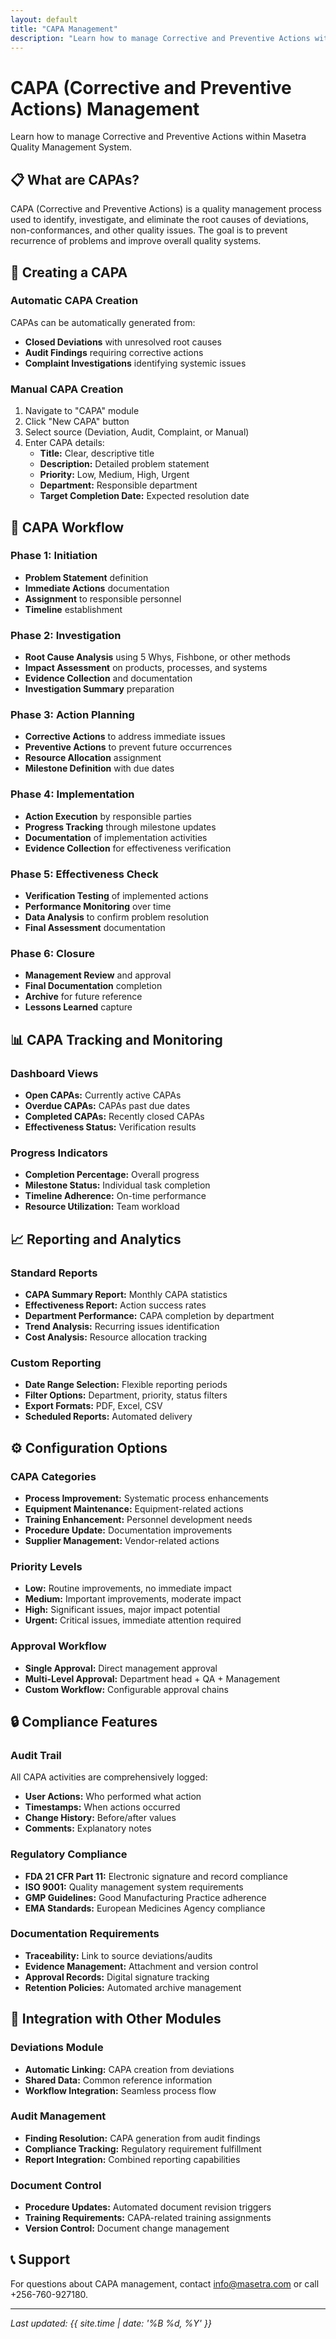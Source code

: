 ```yaml
---
layout: default
title: "CAPA Management"
description: "Learn how to manage Corrective and Preventive Actions within Masetra Quality Management System"
---
```


# CAPA (Corrective and Preventive Actions) Management

Learn how to manage Corrective and Preventive Actions within Masetra Quality Management System.

## 📋 What are CAPAs?

CAPA (Corrective and Preventive Actions) is a quality management process used to identify, investigate, and eliminate the root causes of deviations, non-conformances, and other quality issues. The goal is to prevent recurrence of problems and improve overall quality systems.

## 🚀 Creating a CAPA

### Automatic CAPA Creation

CAPAs can be automatically generated from:

- **Closed Deviations** with unresolved root causes
- **Audit Findings** requiring corrective actions
- **Complaint Investigations** identifying systemic issues

### Manual CAPA Creation

1. Navigate to "CAPA" module
2. Click "New CAPA" button
3. Select source (Deviation, Audit, Complaint, or Manual)
4. Enter CAPA details:
   - **Title:** Clear, descriptive title
   - **Description:** Detailed problem statement
   - **Priority:** Low, Medium, High, Urgent
   - **Department:** Responsible department
   - **Target Completion Date:** Expected resolution date

## 🔧 CAPA Workflow

### Phase 1: Initiation

- **Problem Statement** definition
- **Immediate Actions** documentation
- **Assignment** to responsible personnel
- **Timeline** establishment

### Phase 2: Investigation

- **Root Cause Analysis** using 5 Whys, Fishbone, or other methods
- **Impact Assessment** on products, processes, and systems
- **Evidence Collection** and documentation
- **Investigation Summary** preparation

### Phase 3: Action Planning

- **Corrective Actions** to address immediate issues
- **Preventive Actions** to prevent future occurrences
- **Resource Allocation** assignment
- **Milestone Definition** with due dates

### Phase 4: Implementation

- **Action Execution** by responsible parties
- **Progress Tracking** through milestone updates
- **Documentation** of implementation activities
- **Evidence Collection** for effectiveness verification

### Phase 5: Effectiveness Check

- **Verification Testing** of implemented actions
- **Performance Monitoring** over time
- **Data Analysis** to confirm problem resolution
- **Final Assessment** documentation

### Phase 6: Closure

- **Management Review** and approval
- **Final Documentation** completion
- **Archive** for future reference
- **Lessons Learned** capture

## 📊 CAPA Tracking and Monitoring

### Dashboard Views

- **Open CAPAs:** Currently active CAPAs
- **Overdue CAPAs:** CAPAs past due dates
- **Completed CAPAs:** Recently closed CAPAs
- **Effectiveness Status:** Verification results

### Progress Indicators

- **Completion Percentage:** Overall progress
- **Milestone Status:** Individual task completion
- **Timeline Adherence:** On-time performance
- **Resource Utilization:** Team workload

## 📈 Reporting and Analytics

### Standard Reports

- **CAPA Summary Report:** Monthly CAPA statistics
- **Effectiveness Report:** Action success rates
- **Department Performance:** CAPA completion by department
- **Trend Analysis:** Recurring issues identification
- **Cost Analysis:** Resource allocation tracking

### Custom Reporting

- **Date Range Selection:** Flexible reporting periods
- **Filter Options:** Department, priority, status filters
- **Export Formats:** PDF, Excel, CSV
- **Scheduled Reports:** Automated delivery

## ⚙️ Configuration Options

### CAPA Categories

- **Process Improvement:** Systematic process enhancements
- **Equipment Maintenance:** Equipment-related actions
- **Training Enhancement:** Personnel development needs
- **Procedure Update:** Documentation improvements
- **Supplier Management:** Vendor-related actions

### Priority Levels

- **Low:** Routine improvements, no immediate impact
- **Medium:** Important improvements, moderate impact
- **High:** Significant issues, major impact potential
- **Urgent:** Critical issues, immediate attention required

### Approval Workflow

- **Single Approval:** Direct management approval
- **Multi-Level Approval:** Department head + QA + Management
- **Custom Workflow:** Configurable approval chains

## 🔒 Compliance Features

### Audit Trail

All CAPA activities are comprehensively logged:

- **User Actions:** Who performed what action
- **Timestamps:** When actions occurred
- **Change History:** Before/after values
- **Comments:** Explanatory notes

### Regulatory Compliance

- **FDA 21 CFR Part 11:** Electronic signature and record compliance
- **ISO 9001:** Quality management system requirements
- **GMP Guidelines:** Good Manufacturing Practice adherence
- **EMA Standards:** European Medicines Agency compliance

### Documentation Requirements

- **Traceability:** Link to source deviations/audits
- **Evidence Management:** Attachment and version control
- **Approval Records:** Digital signature tracking
- **Retention Policies:** Automated archive management

## 🤝 Integration with Other Modules

### Deviations Module

- **Automatic Linking:** CAPA creation from deviations
- **Shared Data:** Common reference information
- **Workflow Integration:** Seamless process flow

### Audit Management

- **Finding Resolution:** CAPA generation from audit findings
- **Compliance Tracking:** Regulatory requirement fulfillment
- **Report Integration:** Combined reporting capabilities

### Document Control

- **Procedure Updates:** Automated document revision triggers
- **Training Requirements:** CAPA-related training assignments
- **Version Control:** Document change management

## 📞 Support

For questions about CAPA management, contact info@masetra.com or call +256-760-927180.

---
*Last updated: {{ site.time | date: '%B %d, %Y' }}*